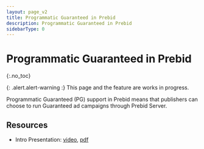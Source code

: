 ```yaml
---
layout: page_v2
title: Programmatic Guaranteed in Prebid
description: Programmatic Guaranteed in Prebid
sidebarType: 0
---
```


# Programmatic Guaranteed in Prebid
{:.no_toc}

{: .alert.alert-warning :}
This page and the feature are works in progress.

Programmatic Guaranteed (PG) support in Prebid means that publishers can
choose to run Guaranteed ad campaigns through Prebid Server.


## Resources

- Intro Presentation: [video](http://files.prebid.org/pg/PG_in_Prebid.mp4), [pdf](http://files.prebid.org/pg/PG_in_Prebid_Overview.pdf)
